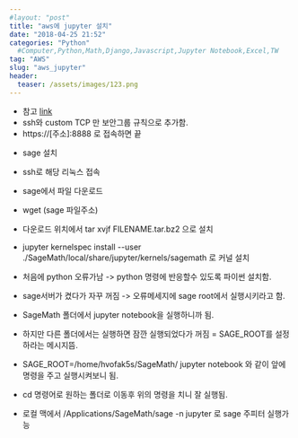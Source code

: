 ```yaml
---
#layout: "post"
title: "aws에 jupyter 설치"
date: "2018-04-25 21:52"
categories: "Python"
  #Computer,Python,Math,Django,Javascript,Jupyter Notebook,Excel,TW
tag: "AWS"
slug: "aws_jupyter"
header:
  teaser: /assets/images/123.png
---
```


- 참고 [link](https://chrisalbon.com/software_engineering/cloud_computing/run_project_jupyter_on_amazon_ec2/)
- ssh와 custom TCP 만 보안그룹 규칙으로 추가함.
- https://[주소]:8888 로 접속하면 끝


* sage 설치
- ssh로 해당 리눅스 접속
- sage에서 파일 다운로드
- wget (sage 파일주소)
- 다운로드 위치에서 tar xvjf FILENAME.tar.bz2 으로 설치
- jupyter kernelspec install --user ./SageMath/local/share/jupyter/kernels/sagemath
로 커널 설치
- 처음에 python 오류가남 -> python 명령에 반응할수 있도록 파이썬 설치함.
- sage서버가 켰다가 자꾸 꺼짐 -> 오류메세지에 sage root에서 실행시키라고 함.
- SageMath 폴더에서 jupyter notebook을 실행하니까 됨.
- 하지만 다른 폴더에서는 실행하면 잠깐 실행되었다가 꺼짐 = SAGE_ROOT를 설정하라는 메시지뜸.
- SAGE_ROOT=/home/hvofak5s/SageMath/ jupyter notebook 와 같이 앞에 명령을 주고 실행시켜보니 됨.
- cd 명령어로 원하는 폴더로 이동후 위의 명령을 치니 잘 실행됨.

- 로컬 맥에서 /Applications/SageMath/sage -n jupyter 로 sage 주피터 실행가능
